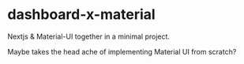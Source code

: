 # dashboard-x-material
Nextjs &amp; Material-UI together in a minimal project.

Maybe takes the head ache of implementing Material UI from scratch?
